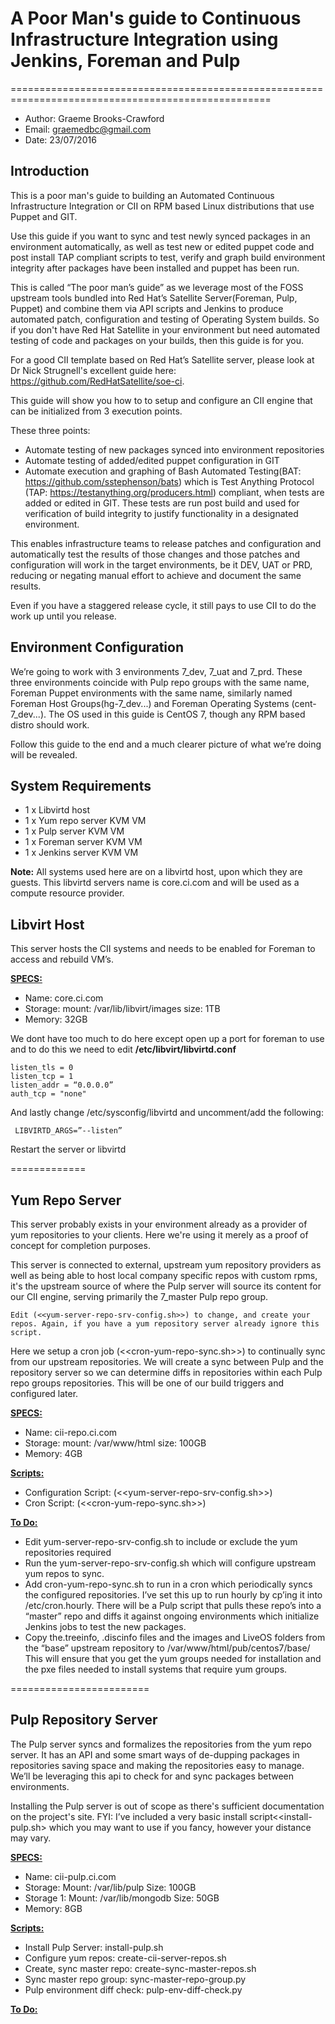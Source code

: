 # A Poor Man's guide to Continuous Infrastructure Integration using Jenkins, Foreman and Pulp
===================================================================================================

* Author: Graeme Brooks-Crawford
* Email: graemedbc@gmail.com
* Date: 23/07/2016


## Introduction

This is a poor man's guide to building an Automated Continuous Infrastructure Integration or CII on RPM based Linux distributions that use Puppet and GIT. 

Use this guide if you want to sync and test newly synced packages in an environment automatically, as well as test new or edited puppet code and post install TAP compliant scripts to test, verify and graph build environment integrity after packages have been installed and puppet has been run.

This is called “The poor man’s guide” as we leverage most of the FOSS upstream tools bundled into Red Hat’s Satellite Server(Foreman, Pulp, Puppet) and combine them via API scripts and Jenkins to produce automated patch, configuration and testing of Operating System builds. So if you don't have Red Hat Satellite in your environment but need automated testing of code and packages on your builds, then this guide is for you.

 For a good CII template based on Red Hat’s Satellite server, please look at Dr Nick Strugnell's excellent guide here: https://github.com/RedHatSatellite/soe-ci.
 
 This guide will show you how to to setup and configure an CII engine that can be initialized from 3 execution points.

These three points:

* Automate testing of new packages synced into environment repositories
* Automate testing of added/edited puppet configuration in GIT
* Automate execution and graphing of Bash Automated Testing(BAT: https://github.com/sstephenson/bats) which is Test      Anything Protocol (TAP: https://testanything.org/producers.html) compliant, when tests are added or edited in GIT. These tests are run post build and used for verification of build integrity to justify functionality in a designated environment.

This enables infrastructure teams to release patches and configuration and automatically test the results of those changes and those patches and configuration will work in the target environments, be it DEV, UAT or PRD, reducing or negating manual effort to achieve and document the same results.

Even if you have a staggered release cycle, it still pays to use CII to do the work up until you release.

## Environment Configuration

We’re going to work with 3 environments 7_dev, 7_uat and 7_prd. These three environments coincide with Pulp repo groups with the same name, Foreman Puppet environments with the same name, similarly named Foreman Host Groups(hg-7_dev...) and Foreman Operating Systems (cent-7_dev...). The OS used in this guide is CentOS 7, though any RPM based distro should work.

Follow this guide to the end and a much clearer picture of what we’re doing will be revealed.

## System Requirements

* 1 x Libvirtd host
* 1 x Yum repo server KVM VM
* 1 x Pulp server KVM VM
* 1 x Foreman server KVM VM
* 1 x Jenkins server KVM VM

**Note:** All systems used here are on a libvirtd host, upon which they are guests. This libvirtd servers name is core.ci.com and will be used as a compute resource provider.

## Libvirt Host

This server hosts the CII systems and needs to be enabled for  Foreman to  access and rebuild VM’s.

<b><u>SPECS:</u></b>
* Name: core.ci.com
* Storage: mount: /var/lib/libvirt/images size: 1TB
* Memory: 32GB

We dont have too much to do here except open up a port for foreman to use and to do this we need to edit <b>/etc/libvirt/libvirtd.conf</b>
```
listen_tls = 0
listen_tcp = 1
listen_addr = “0.0.0.0”
auth_tcp = "none"
```

And lastly change /etc/sysconfig/libvirtd and uncomment/add the following:
```
 LIBVIRTD_ARGS=”--listen”
```
Restart the server or libvirtd

=============
## Yum Repo Server

This server probably exists in your environment already as a provider of yum repositories to your clients. Here we're using it merely as a proof of concept for completion purposes.

This server is connected to external, upstream yum repository providers as well as being able to host local company specific repos with custom rpms, it's the upstream source of where the Pulp server will source its content for our CII engine, serving primarily the 7_master Pulp repo group. 

```
Edit (<<yum-server-repo-srv-config.sh>>) to change, and create your repos. Again, if you have a yum repository server already ignore this script.
```
Here we setup a cron job (<<cron-yum-repo-sync.sh>>) to continually sync from our upstream repositories. We will create a sync between Pulp and the repository server so we can determine diffs in repositories within each Pulp repo groups repositories. This will be one of our build triggers and configured later.

<b><u>SPECS:</u></b>
* Name: cii-repo.ci.com
* Storage: mount: /var/www/html size: 100GB
* Memory: 4GB

<b><u>Scripts:</u></b>
* Configuration Script: (<<yum-server-repo-srv-config.sh>>)
* Cron Script: (<<cron-yum-repo-sync.sh>>)

<b><u>To Do:</u></b>

* Edit yum-server-repo-srv-config.sh to include or exclude the yum repositories required
* Run the yum-server-repo-srv-config.sh which will configure upstream yum repos to sync. 
* Add cron-yum-repo-sync.sh to run in a cron which periodically syncs the configured repositories. I’ve set this up to run hourly by cp’ing it into /etc/cron.hourly. There will be a Pulp script that pulls these repo’s into a “master” repo and diffs it against ongoing environments which initialize Jenkins jobs to test the new packages.
* Copy the.treeinfo, .discinfo files and the images and LiveOS folders from the “base” upstream repository to /var/www/html/pub/centos7/base/ This will ensure that you get the yum groups needed for installation and the pxe files needed to install systems that require yum groups.

========================
## Pulp Repository Server

The Pulp server syncs and formalizes the repositories from the yum repo server. It has an API and some smart ways of de-dupping packages in repositories saving space and making the repositories easy to manage. We’ll be leveraging this api to check for and sync packages between environments. 

Installing the Pulp server is out of scope as there's sufficient documentation on the project's site. FYI: I’ve included a very basic install script<<install-pulp.sh> which you may want to use if you fancy, however your distance may vary.

<b><u>SPECS:</u></b>
* Name: cii-pulp.ci.com
* Storage: Mount: /var/lib/pulp Size: 100GB
* Storage 1: Mount: /var/lib/mongodb Size: 50GB
* Memory: 8GB

<b><u>Scripts:</u></b>
* Install Pulp Server: install-pulp.sh
* Configure yum repos: create-cii-server-repos.sh
* Create, sync master repo: create-sync-master-repos.sh
* Sync master repo group: sync-master-repo-group.py
* Pulp environment diff check: pulp-env-diff-check.py

<b><u>To Do:</u></b> 
